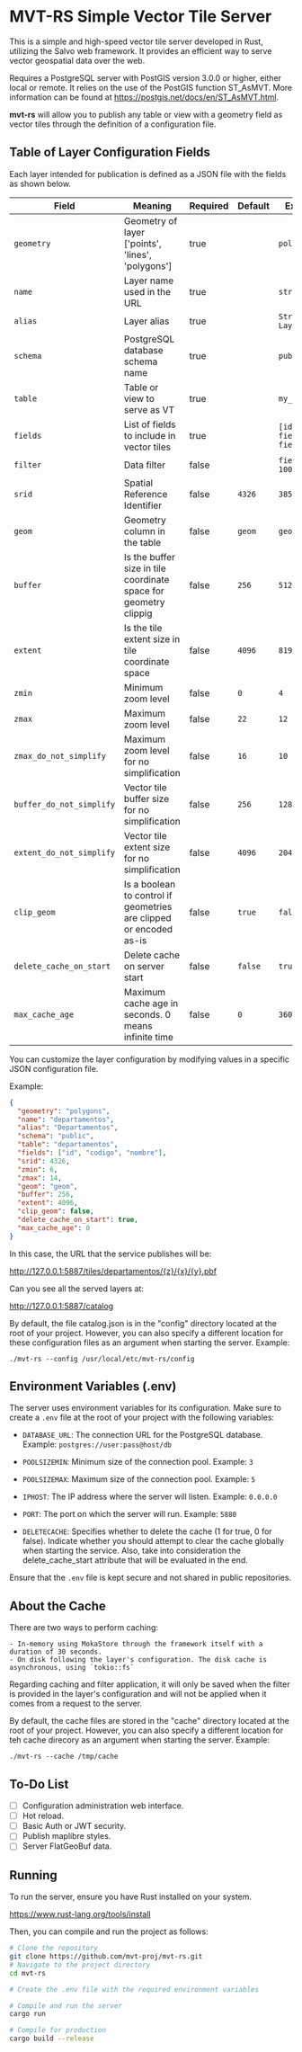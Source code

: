 # MVT-RS Simple Vector Tile Server

This is a simple and high-speed vector tile server developed in Rust, utilizing the Salvo web framework. It provides an efficient way to serve vector geospatial data over the web.

Requires a PostgreSQL server with PostGIS version 3.0.0 or higher, either local or remote. It relies on the use of the PostGIS function ST_AsMVT. More information can be found at https://postgis.net/docs/en/ST_AsMVT.html.

**mvt-rs** will allow you to publish any table or view with a geometry field as vector tiles through the definition of a configuration file.


## Table of Layer Configuration Fields

Each layer intended for publication is defined as a JSON file with the fields as shown below.

| Field                     | Meaning                                | Required | Default  | Example                |
|---------------------------|----------------------------------------|----------|----------|------------------------|
| `geometry`                | Geometry of layer ['points', 'lines', 'polygons'] | true   |          | `polygons`              |
| `name`                    | Layer name used in the URL              | true   |          | `streets`              |
| `alias`                   | Layer alias                             | true   |          | `Street Layer`         |
| `schema`                  | PostgreSQL database schema name         | true   |          | `public`            |
| `table`                   | Table or view to serve as VT            | true   |          | `my_table`             |
| `fields`                  | List of fields to include in vector tiles | true |          | `[id, field1, field2]` |
| `filter`                  | Data filter                             | false  |          | `field1 > 100`         |
| `srid`                    | Spatial Reference Identifier             | false  | `4326`   | `3857`                 |
| `geom`                    | Geometry column in the table            | false  | `geom`   | `geom_column`          |
| `buffer`                  | Is the buffer size in tile coordinate space for geometry clippig | false | `256` | `512`                  |
| `extent`                  | Is the tile extent size in tile coordinate space                  | false | `4096` | `8192`                 |
| `zmin`                    | Minimum zoom level                       | false  | `0`      | `4`                    |
| `zmax`                    | Maximum zoom level                       | false  | `22`     | `12`                   |
| `zmax_do_not_simplify`    | Maximum zoom level for no simplification | false | `16`     | `10`                   |
| `buffer_do_not_simplify`  | Vector tile buffer size for no simplification | false | `256` | `128`                  |
| `extent_do_not_simplify`  | Vector tile extent size for no simplification | false | `4096` | `2048`                 |
| `clip_geom`               | Is a boolean to control if geometries are clipped or encoded as-is | false | `true` | `false`                |
| `delete_cache_on_start`   | Delete cache on server start            | false  | `false` | `true`                 |
| `max_cache_age`           | Maximum cache age in seconds. 0 means infinite time | false | `0` | `3600`                 |




You can customize the layer configuration by modifying values in a specific JSON configuration file.

Example:

```json
{
  "geometry": "polygons",
  "name": "departamentos",
  "alias": "Departamentos",
  "schema": "public",
  "table": "departamentos",
  "fields": ["id", "codigo", "nombre"],
  "srid": 4326,
  "zmin": 6,
  "zmax": 14,
  "geom": "geom",
  "buffer": 256,
  "extent": 4096,
  "clip_geom": false,
  "delete_cache_on_start": true,
  "max_cache_age": 0
}
```

In this case, the URL that the service publishes will be:

http://127.0.0.1:5887/tiles/departamentos/{z}/{x}/{y}.pbf


Can you see all the served layers at:

http://127.0.0.1:5887/catalog


By default, the file catalog.json is in the "config" directory located at the root of your project. However, you can also specify a different location for these configuration files as an argument when starting the server. Example:

`./mvt-rs --config /usr/local/etc/mvt-rs/config`



## Environment Variables (.env)

The server uses environment variables for its configuration. Make sure to create a `.env` file at the root of your project with the following variables:

- `DATABASE_URL`: The connection URL for the PostgreSQL database.
  Example: `postgres://user:pass@host/db`

- `POOLSIZEMIN`: Minimum size of the connection pool. Example: `3`

- `POOLSIZEMAX`: Maximum size of the connection pool. Example: `5`

- `IPHOST`: The IP address where the server will listen. Example: `0.0.0.0`

- `PORT`: The port on which the server will run. Example: `5880`

- `DELETECACHE`:  Specifies whether to delete the cache (1 for true, 0 for false). Indicate whether you should attempt to clear the cache globally when starting the service. Also, take into consideration the delete_cache_start attribute that will be evaluated in the end.

Ensure that the `.env` file is kept secure and not shared in public repositories.


## About the Cache

There are two ways to perform caching:

    - In-memory using MokaStore through the framework itself with a duration of 30 seconds.
    - On disk following the layer's configuration. The disk cache is asynchronous, using `tokio::fs`

Regarding caching and filter application, it will only be saved when the filter is provided in the layer's configuration and will not be applied when it comes from a request to the server.

By default, the cache files are stored in the "cache" directory located at the root of your project. However, you can also specify a different location for teh cache direcory as an argument when starting the server. Example:

`./mvt-rs --cache /tmp/cache`

## To-Do List

- [ ] Configuration administration web interface.
- [ ] Hot reload.
- [ ] Basic Auth or JWT security.
- [ ] Publish maplibre styles.
- [ ] Server FlatGeoBuf data.

## Running

To run the server, ensure you have Rust installed on your system.

https://www.rust-lang.org/tools/install


Then, you can compile and run the project as follows:

```sh
# Clone the repository
git clone https://github.com/mvt-proj/mvt-rs.git
# Navigate to the project directory
cd mvt-rs

# Create the .env file with the required environment variables

# Compile and run the server
cargo run

# Compile for production
cargo build --release
